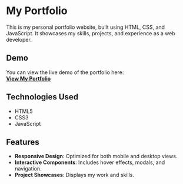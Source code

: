 # My Portfolio

This is my personal portfolio website, built using HTML, CSS, and JavaScript. It showcases my skills, projects, and experience as a web developer.

## Demo

You can view the live demo of the portfolio here:  
[**View My Portfolio**](http://localhost:8080/)  


## Technologies Used

- HTML5
- CSS3
- JavaScript

## Features

- **Responsive Design**: Optimized for both mobile and desktop views.
- **Interactive Components**: Includes hover effects, modals, and navigation.
- **Project Showcases**: Displays my work and skills.


